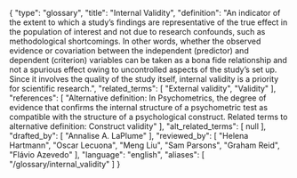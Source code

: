 {
    "type": "glossary",
    "title": "Internal Validity",
    "definition": "An indicator of the extent to which a study’s findings are representative of the true effect in the population of interest and not due to research confounds, such as methodological shortcomings. In other words, whether the observed evidence or covariation between the independent (predictor) and dependent (criterion) variables can be taken as a bona fide relationship and not a spurious effect owing to uncontrolled aspects of the study’s set up. Since it involves the quality of the study itself, internal validity is a priority for scientific research.",
    "related_terms": [
        "External validity",
        "Validity"
    ],
    "references": [
        "Alternative definition: In Psychometrics, the degree of evidence that confirms the internal structure of a psychometric test as compatible with the structure of a psychological construct. Related terms to alternative definition: Construct validity"
    ],
    "alt_related_terms": [
        null
    ],
    "drafted_by": [
        "Annalise A. LaPlume"
    ],
    "reviewed_by": [
        "Helena Hartmann",
        "Oscar Lecuona",
        "Meng Liu",
        "Sam Parsons",
        "Graham Reid",
        "Flávio Azevedo"
    ],
    "language": "english",
    "aliases": [
        "/glossary/internal_validity"
    ]
}